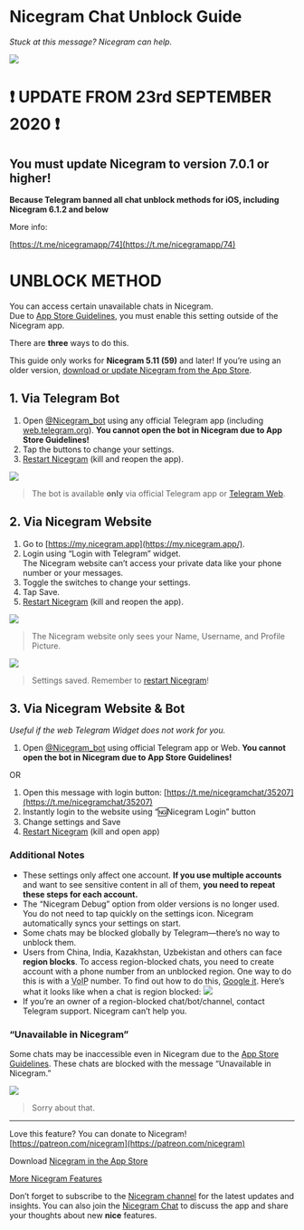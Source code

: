 # Nicegram Chat Unblock Guide
_Stuck at this message? Nicegram can help._

![](images/ChannelBlockedPornBubble.png)



# ❗️ UPDATE FROM 23rd SEPTEMBER 2020 ❗️
## You must update Nicegram to version 7.0.1 or higher!


**Because Telegram banned all chat unblock methods for iOS, including Nicegram 6.1.2 and below**

More info:

[https://t.me/nicegramapp/74](https://t.me/nicegramapp/74)


# UNBLOCK METHOD

You can access certain unavailable chats in Nicegram.  
Due to [App Store Guidelines][app-store-guidelines], you must enable this setting outside of the Nicegram app.

There are **three** ways to do this.

This guide only works for **Nicegram 5.11 (59)** and later! If you’re using an older version, [download or update Nicegram from the App Store][nicegram-app-store].


## 1. Via Telegram Bot

1.   Open [@Nicegram_bot](https://t.me/nicegram_bot) using any official Telegram app (including [web.telegram.org](https://web.telegram.org)). **You cannot open the bot in Nicegram due to App Store Guidelines!**
2.   Tap the buttons to change your settings.
3.   [Restart Nicegram][force-close] (kill and reopen the app).

![](images/UnlockBot.png)

> The bot is available **only** via official Telegram app or [Telegram Web](https://web.telegram.org).

## 2. Via Nicegram Website

1.   Go to [https://my.nicegram.app](https://my.nicegram.app/).
2.   Login using “Login with Telegram” widget.  
    The Nicegram website can’t access your private data like your phone number or your messages.
3.   Toggle the switches to change your settings.
4.   Tap Save.
5.   [Restart Nicegram][force-close] (kill and reopen the app).

![](images/LoginTelegramAuth.png)

> The Nicegram website only sees your Name, Username, and Profile Picture.


![](images/MyNicegramAppSettings.png)

> Settings saved. Remember to [restart Nicegram][force-close]!


## 3. Via Nicegram Website & Bot

_Useful if the web Telegram Widget does not work for you._

1.   Open [@Nicegram_bot](https://t.me/nicegram_bot) using official Telegram app or Web. **You cannot open the bot in Nicegram due to App Store Guidelines!**

<aside>OR</aside>

1.   Open this message with login button: [https://t.me/nicegramchat/35207](https://t.me/nicegramchat/35207)
2.   Instantly login to the website using “🆖Nicegram Login” button
3.   Change settings and Save
4.   [Restart Nicegram][force-close] (kill and open app)

### Additional Notes

* These settings only affect one account.  **If you use multiple accounts** and want to see sensitive content in all of them, **you need to repeat these steps for each account.**
* The “Nicegram Debug” option from older versions is no longer used. You do not need to tap quickly on the settings icon. Nicegram automatically syncs your settings on start.
* Some chats may be blocked globally by Telegram—there’s no way to unblock them.
* Users from China, India, Kazakhstan, Uzbekistan and others can face **region blocks**. To access region-blocked chats, you need to create account with a phone number from an unblocked region. One way to do this is with a <abbr title="Voice over Internet Protocol">VoIP</abbr> number. To find out how to do this, [Google it](https://www.google.com/search?q=voip+number+for+telegram). Here’s what it looks like when a chat is region blocked:
	![](images/ChannelBlockedPornMessage.png)
* If you’re an owner of a region-blocked chat/bot/channel, contact Telegram support. Nicegram can’t help you.  

### “Unavailable in Nicegram”

Some chats may be inaccessible even in Nicegram due to the [App Store Guidelines][app-store-guidelines]. These chats are blocked with the message “Unavailable in Nicegram.”


![](images/UnavailableInNicegram.png)

> Sorry about that.

<hr>

Love this feature? You can donate to Nicegram! [https://patreon.com/nicegram](https://patreon.com/nicegram)

Download [Nicegram in the App Store][nicegram-app-store]

[More Nicegram Features](/features)

Don’t forget to subscribe to the [Nicegram channel](https://t.me/nicegramapp) for the latest updates and insights. You can also join the [Nicegram Chat](https://t.me/nicegramchat) to discuss the app and share your thoughts about new **nice** features.

[app-store-guidelines]: https://developer.apple.com/app-store/review/guidelines/#user-generated-content
[nicegram-app-store]: https://itunes.apple.com/app/id1457369322
[force-close]: https://support.apple.com/en-us/HT201330
